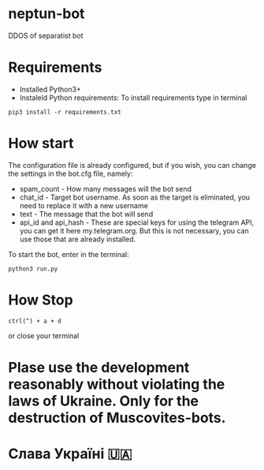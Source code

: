 # neptun-bot
DDOS of separatist bot

# Requirements
- Installed Python3+
- Instaleld Python requirements:
To install requirements type in terminal
```
pip3 install -r requirements.txt
```

# How start
The configuration file is already configured, but if you wish, you can change the settings in the bot.cfg file, namely:
- spam_count - How many messages will the bot send
- chat_id - Target bot username. As soon as the target is eliminated, you need to replace it with a new username
- text - The message that the bot will send
- api_id and api_hash - These are special keys for using the telegram API, you can get it here my.telegram.org. But this is not necessary, you can use those that are already installed.

To start the bot, enter in the terminal:

```
python3 run.py
```

# How Stop

```
ctrl(^) + a + d 
```
or close your terminal


# Plase use the development reasonably without violating the laws of Ukraine. Only for the destruction of Muscovites-bots.
# Слава Україні 🇺🇦
